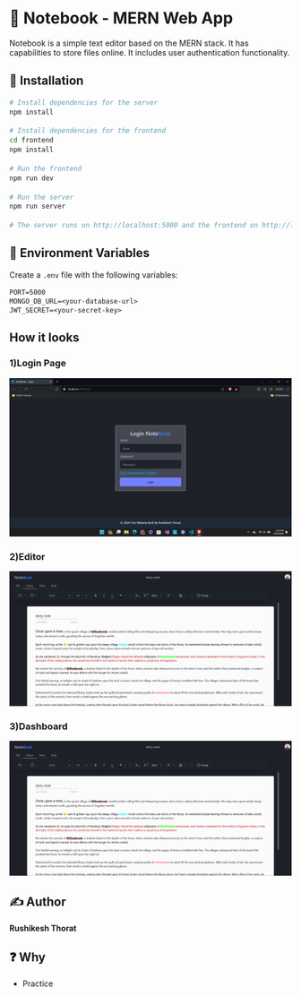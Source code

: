 # 📒 Notebook - MERN Web App

Notebook is a simple text editor based on the MERN stack. It has capabilities to store files online. It includes user authentication functionality.

## 🚀 Installation

```bash
# Install dependencies for the server
npm install

# Install dependencies for the frontend
cd frontend
npm install

# Run the frontend 
npm run dev

# Run the server
npm run server

# The server runs on http://localhost:5000 and the frontend on http://localhost:3000
```

## 🔧 Environment Variables

Create a `.env` file with the following variables:
```
PORT=5000
MONGO_DB_URL=<your-database-url>
JWT_SECRET=<your-secret-key>
```
## How it looks
### 1)Login Page
![Login Page](/readme/screen1.png)


### 2)Editor
![Editor ](/readme/screen2.png)

### 3)Dashboard
![DashBoard](/readme/screen2.png)

## ✍️ Author

**Rushikesh Thorat**

## ❓ Why

* Practice

